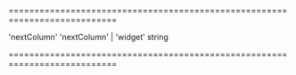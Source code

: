 <!--**
/*-------------------------------------------
    Auto-generated file. Do not modify.
-------------------------------------------

**-->
===========================================================================
<!--default-->'nextColumn'<!--/default-->
<!--acceptValues-->'nextColumn' | 'widget'<!--/acceptValues-->
<!--type-->string<!--/type-->
===========================================================================

<!--shortDescription-->

<!--/shortDescription-->

<!--fullDescription-->

<!--/fullDescription-->